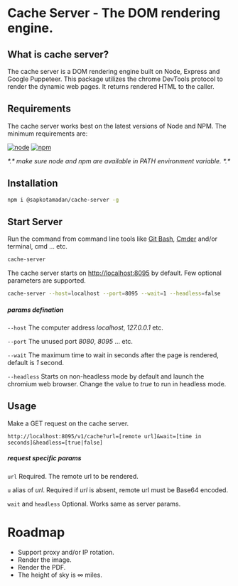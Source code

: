 <h1>Cache Server - The DOM rendering engine.</h1>
<h2>What is cache server?</h2>
<p>The cache server is a DOM rendering engine built on Node, Express and Google Puppeteer. This package utilizes the chrome DevTools protocol to render the dynamic web pages. It returns rendered HTML to the caller.</p>

<h2>Requirements</h2>
<p>The cache server works best on the latest versions of Node and NPM. The minimum requirements are:</p>
<p>
  <a href="https://nodejs.org/en/download"><img src="https://img.shields.io/badge/node-%3E=8.16-brightgreen.svg?style=for-the-badge" alt="node"></a>
  <a href="https://www.npmjs.com/get-npm"><img src="https://img.shields.io/badge/yarn-%3E=1.19-brightgreen.svg?style=for-the-badge" alt="npm"></a>
</p>
<i>*.* make sure node and npm are available in PATH environment variable. *.*</i>
<h2>Installation</h2>

```bash
npm i @sapkotamadan/cache-server -g
```

<h2>Start Server</h2>
<p>Run the command from command line tools like <a href="https://git-scm.com/downloads" target"_blank">Git Bash</a>, <a href="http://cmder.net/" target="_blank">Cmder</a> and/or terminal, cmd ... etc.</p>

```bash
cache-server
```
<p>The cache server starts on <a href="#">http://localhost:8095</a> by default. Few optional parameters are supported.</p>

```bash
cache-server --host=localhost --port=8095 --wait=1 --headless=false
```
<h5>params defination</h5>

```--host``` The computer address *localhost*, *127.0.0.1* etc.

```--port``` The unused port *8080*, *8095* ... etc.

```--wait``` The maximum time to wait in seconds after the page is rendered, default is *1* second.

```--headless``` Starts on non-headless mode by default and launch the chromium web browser. Change the value to *true* to run in headless mode.

<h2>Usage</h2>

<p>Make a GET request on the cache server.</p>

```
http://localhost:8095/v1/cache?url=[remote url]&wait=[time in seconds]&headless=[true|false]
```
<h5>request specific params</h5>

```url``` Required. The remote url to be rendered.

```u``` alias of *url*. Required if *url* is absent, remote url must be Base64 encoded. 

```wait``` and ```headless``` Optional. Works same as server params.

<h1>Roadmap</h1>
<ul>
  <li>Support proxy and/or IP rotation.</li>
  <li>Render the image.</li>
  <li>Render the PDF.</li>
  <li>The height of sky is ∞ miles.</li>
</li>
